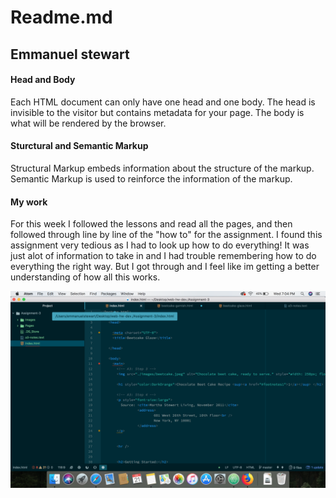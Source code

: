# Readme.md
## Emmanuel stewart
#### Head and Body
Each HTML document can only have one head and one body.
The head is invisible to the visitor but contains metadata for your page.
The body is what will be rendered by the browser.

#### Sturctural and Semantic Markup
Structural Markup embeds information about the structure of the markup.
Semantic Markup is used to reinforce the information of the markup.

#### My work
For this week I followed the lessons and read all the pages, and then followed through line by line of the "how to" for the assignment. I found this assignment very tedious as I had to look up how to do everything! It was just alot of information to take in and I had trouble remembering how to do everything the right way. But I got through and I feel like im getting a better understanding of how all this works.

![workspace](./images/workspace.png)
